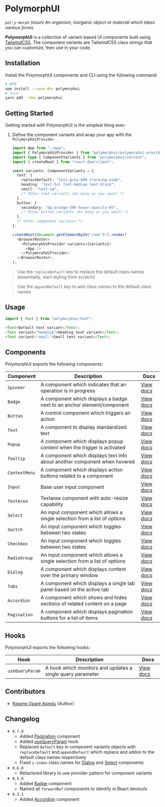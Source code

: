# PolymorphUI

_`pol·y·morph` (noun) An organism, inorganic object or material which takes various forms._

**PolymorphUI** is a collection of variant-based UI components built using [TailwindCSS](https://tailwindcss.com/).
The component variants are TailwindCSS class strings that you can customize, then use in your code.

## Installation

Install the PolymorphUI components and CLI using the following command:

```bash
# NPM
npm install --save-dev polymorphui
# Yarn
yarn add --dev polymorphui
```

## Getting Started

Getting started with PolymorphUI is the simplest thing ever:

1. Define the component variants and wrap your app with the `PolymorphUiProvider`

   ```typescript jsx
   import App from "./app";
   import { PolymorphUiProvider } from "polymorphui/polymorphui-provider";
   import type { ComponentVariants } from "polymorphui/variant";
   import { createRoot } from "react-dom/client";
   
   const variants: ComponentVariants = {
     text: {
       replaceDefault: "text-gray-600 tracking-wide",
       heading: "text-5xl font-medium text-black",
       small: "text-sm",
       /* Other text variants (As many as you want) */
     },
     button: {
       secondary: "bg-orange-500 hover:opacity-85",
       /* Other button variants (As many as you want) */
     },
     /* Other component variants */
   };

   createRoot(document.getElementById("root")!).render(
     <BrowserRouter>
       <PolymorphUiProvider variants={variants}>
         <App />
       </PolymorphUiProvider>
     </BrowserRouter>,
   );
   ```

> Use the `replaceDefault` key to replace the default class names (essentially, start styling from scratch)

> Use the `appendDefault` key to add class names to the default class names

## Usage

```typescript jsx
import { Text } from "polymorphui/text";

<Text>Default text variant</Text>;
<Text variant="heading">Heading text variant</Text>;
<Text variant="small">Small text variant</Text>;
```

## Components

PolymorphUI exports the following components:

| Component     | Description                                                               | Docs                                |
|---------------|---------------------------------------------------------------------------|-------------------------------------|
| `Spinner`     | A component which indicates that an operation is in progress              | [View docs](./docs/spinner.md)      |
| `Badge`       | A component which displays a badge next to an anchor element/component    | [View docs](./docs/badge.md)        |
| `Button`      | A control component which triggers an action                              | [View docs](./docs/button.md)       |
| `Text`        | A component to display standardized text                                  | [View docs](./docs/text.md)         |
| `Popup`       | A component which displays popup content when the trigger is activated    | [View docs](./docs/popup.md)        |
| `Tooltip`     | A component which displays text info about another component when hovered | [View docs](./docs/tooltip.md)      |
| `ContextMenu` | A component which displays action buttons related to a component          | [View docs](./docs/context-menu.md) |
| `Input`       | Base user input component                                                 | [View docs](./docs/input.md)        |
| `TextArea`    | Textarea component with auto-resize capability                            | [View docs](./docs/textarea.md)     |
| `Select`      | An input component which allows a single selection from a list of options | [View docs](./docs/select.md)       |
| `Switch`      | An input component which toggles between two states                       | [View docs](./docs/switch.md)       |
| `Checkbox`    | An input component which toggles between two states                       | [View docs](./docs/checkbox.md)     |
| `RadioGroup`  | An input component which allows a single selection from a list of options | [View docs](./docs/radio-group.md)  |
| `Dialog`      | A component which displays content over the primary window                | [View docs](./docs/dialog.md)       |
| `Tabs`        | A component which displays a single tab panel based on the active tab     | [View docs](./docs/tabs.md)         |
| `Accordion`   | A component which shows and hides sections of related content on a page   | [View docs](./docs/accordion.md)    |
| `Pagination`  | A component which displays pagination buttons for a list of items         | [View docs](./docs/pagination.md)   |

## Hooks

PolymorphUI exports the following hooks:

| Hook            | Description                                                | Docs                                   |
|-----------------|------------------------------------------------------------|----------------------------------------|
| `useQueryParam` | A hook which monitors and updates a single query parameter | [View docs](./docs/use-query-param.md) |

## Contributors

- [Kwame Opare Asiedu](https://github.com/kwameopareasiedu) (Author)

## Changelog

- `0.7.0`
   - Added [Pagination](./docs/pagination.md) component
   - Added [useQueryParam](./docs/use-query-param.md) hook
   - Replaced `default` key in component variants objects with `replaceDefault` and `appendDefault` which replace and
     addon to the default class names respectively
   - Fixed `z-index` class names for [Dialog](./docs/dialog.md) and [Select](./docs/select.md) components
- `0.6.0`
   - Refactored library to use provider pattern for component variants
- `0.5.0`
   - Added [Badge](./docs/badge.md) component
   - Named all `forwardRef` components to identify in React devtools
- `0.3.1`
   - Added [Accordion](./docs/accordion.md) component
